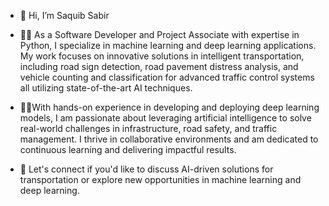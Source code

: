 - 👋 Hi, I’m Saquib Sabir 
- 👨‍💻 As a Software Developer and Project Associate with expertise in Python, I specialize in machine learning and deep learning applications. My work focuses on innovative solutions in intelligent transportation, including road sign detection, road pavement distress analysis, and vehicle counting and classification for advanced traffic control systems all utilizing state-of-the-art AI techniques.

- 👨‍🎓With hands-on experience in developing and deploying deep learning models, I am passionate about leveraging artificial intelligence to solve real-world challenges in infrastructure, road safety, and traffic management. I thrive in collaborative environments and am dedicated to continuous learning and delivering impactful results.

 - 🤝 Let's connect if you'd like to discuss AI-driven solutions for transportation or explore new opportunities in machine learning and deep learning.
